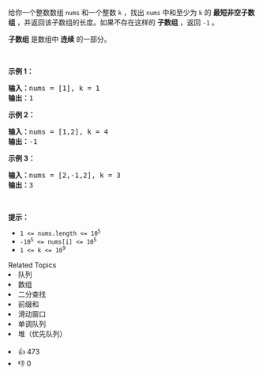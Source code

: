 <p>给你一个整数数组 <code>nums</code> 和一个整数 <code>k</code> ，找出 <code>nums</code> 中和至少为 <code>k</code> 的 <strong>最短非空子数组</strong> ，并返回该子数组的长度。如果不存在这样的 <strong>子数组</strong> ，返回 <code>-1</code> 。</p>

<p><strong>子数组</strong> 是数组中 <strong>连续</strong> 的一部分。</p>

<p>&nbsp;</p>

<ol> 
</ol>

<p><strong>示例 1：</strong></p>

<pre>
<strong>输入：</strong>nums = [1], k = 1
<strong>输出：</strong>1
</pre>

<p><strong>示例 2：</strong></p>

<pre>
<strong>输入：</strong>nums = [1,2], k = 4
<strong>输出：</strong>-1
</pre>

<p><strong>示例 3：</strong></p>

<pre>
<strong>输入：</strong>nums = [2,-1,2], k = 3
<strong>输出：</strong>3
</pre>

<p>&nbsp;</p>

<p><strong>提示：</strong></p>

<ul> 
 <li><code>1 &lt;= nums.length &lt;= 10<sup>5</sup></code></li> 
 <li><code>-10<sup>5</sup> &lt;= nums[i] &lt;= 10<sup>5</sup></code></li> 
 <li><code>1 &lt;= k &lt;= 10<sup>9</sup></code></li> 
</ul>

<div><div>Related Topics</div><div><li>队列</li><li>数组</li><li>二分查找</li><li>前缀和</li><li>滑动窗口</li><li>单调队列</li><li>堆（优先队列）</li></div></div><br><div><li>👍 473</li><li>👎 0</li></div>